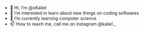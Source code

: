 - 👋 Hi, I’m @oKaliel
- 👀 I’m interested in learn about new things on coding softwares
- 🌱 I’m currently learning computer science
- 📫 How to reach me, call me on instagram @kaliel._

<!---
oKaliel/oKaliel is a ✨ special ✨ repository because its `README.md` (this file) appears on your GitHub profile.
You can click the Preview link to take a look at your changes.
--->
